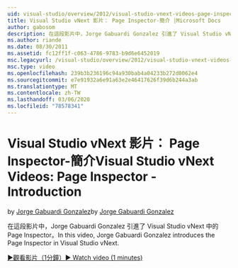 ```yaml
---
uid: visual-studio/overview/2012/visual-studio-vnext-videos-page-inspector-introduction
title: Visual Studio vNext 影片： Page Inspector-簡介 |Microsoft Docs
author: gabosom
description: 在這段影片中，Jorge Gabuardi Gonzalez 引進了 Visual Studio vNext 中的 Page Inspector
ms.author: riande
ms.date: 08/30/2011
ms.assetid: fc12ff1f-c063-4786-9783-b9d6e6452019
msc.legacyurl: /visual-studio/overview/2012/visual-studio-vnext-videos-page-inspector-introduction
msc.type: video
ms.openlocfilehash: 239b3b236196c94a930bab4a04233b272d0062e4
ms.sourcegitcommit: e7e91932a6e91a63e2e46417626f39d6b244a3ab
ms.translationtype: MT
ms.contentlocale: zh-TW
ms.lasthandoff: 03/06/2020
ms.locfileid: "78578341"
---
```

# <a name="visual-studio-vnext-videos-page-inspector---introduction"></a><span data-ttu-id="bdf64-103">Visual Studio vNext 影片： Page Inspector-簡介</span><span class="sxs-lookup"><span data-stu-id="bdf64-103">Visual Studio vNext Videos: Page Inspector - Introduction</span></span>

<span data-ttu-id="bdf64-104">by [Jorge Gabuardi Gonzalez](https://github.com/gabosom)</span><span class="sxs-lookup"><span data-stu-id="bdf64-104">by [Jorge Gabuardi Gonzalez](https://github.com/gabosom)</span></span>

<span data-ttu-id="bdf64-105">在這段影片中，Jorge Gabuardi Gonzalez 引進了 Visual Studio vNext 中的 Page Inspector。</span><span class="sxs-lookup"><span data-stu-id="bdf64-105">In this video, Jorge Gabuardi Gonzalez introduces the Page Inspector in Visual Studio vNext.</span></span>

[<span data-ttu-id="bdf64-106">&#9654;觀看影片（1分鐘）</span><span class="sxs-lookup"><span data-stu-id="bdf64-106">&#9654; Watch video (1 minutes)</span></span>](https://channel9.msdn.com/Blogs/ASP-NET-Site-Videos/visual-studio-vnext-videos-page-inspector-introduction)
